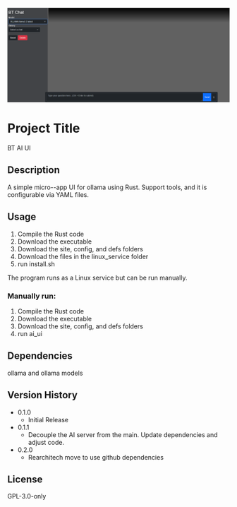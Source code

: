 ![BT AI UI](image.png)

# Project Title

BT AI UI

## Description

A simple micro--app UI for ollama using Rust. Support tools, and it is
configurable via YAML files.

## Usage

1.  Compile the Rust code
2.  Download the executable
3.  Download the site, config, and defs folders
4.  Download the files in the linux_service folder
5.  run install.sh

The program runs as a Linux service but can be run manually.

### Manually run:

1.  Compile the Rust code
2.  Download the executable
3.  Download the site, config, and defs folders
4.  run ai_ui

## Dependencies

ollama and ollama models

## Version History
*   0.1.0
    * Initial Release
*   0.1.1
    * Decouple the AI server from the main. Update dependencies and adjust code.
*   0.2.0
    * Rearchitech move to use github dependencies

## License
GPL-3.0-only